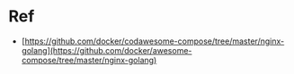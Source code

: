 # Ref
- [https://github.com/docker/codawesome-compose/tree/master/nginx-golang](https://github.com/docker/awesome-compose/tree/master/nginx-golang)
